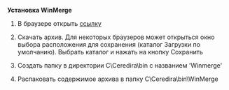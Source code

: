 **Установка WinMerge**

1. В браузере открыть [ссылку](https://github.com/WinMerge/winmerge/releases/download/v2.16.18/winmerge-2.16.18-x64-exe.zip)

2. Скачать архив. Для некоторых браузеров может открыться окно выбора расположения для сохранения (каталог Загрузки по умолчанию). Выбрать каталог и нажать на кнопку Сохранить

3. Создать папку в директории C\Ceredira\bin с названием 'Winmerge'

4. Распаковать содержимое архива в папку C\Ceredira\bin\WinMerge

